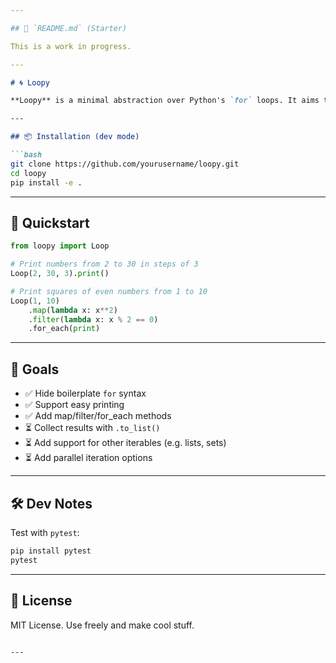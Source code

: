 ```yaml
---

## 📘 `README.md` (Starter)

This is a work in progress.

---
```

```markdown
# 🌀 Loopy

**Loopy** is a minimal abstraction over Python's `for` loops. It aims to make iteration cleaner, more expressive, and easier to compose — whether you're working with simple ranges or chaining functional operations like `map` and `filter`.

---

## 📦 Installation (dev mode)

```bash
git clone https://github.com/yourusername/loopy.git
cd loopy
pip install -e .
```

---

## 🚀 Quickstart

```python
from loopy import Loop

# Print numbers from 2 to 30 in steps of 3
Loop(2, 30, 3).print()

# Print squares of even numbers from 1 to 10
Loop(1, 10)
    .map(lambda x: x**2)
    .filter(lambda x: x % 2 == 0)
    .for_each(print)
```

---

## 🎯 Goals

- ✅ Hide boilerplate `for` syntax
- ✅ Support easy printing
- ✅ Add map/filter/for_each methods
- ⏳ Collect results with `.to_list()`
- ⏳ Add support for other iterables (e.g. lists, sets)
- ⏳ Add parallel iteration options

---

## 🛠️ Dev Notes

Test with `pytest`:

```bash
pip install pytest
pytest
```

---

## 📝 License

MIT License. Use freely and make cool stuff.
```

---

